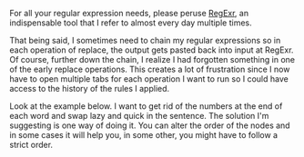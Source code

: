 For all your regular expression needs, please peruse [RegExr](https://regexr.com/), an indispensable tool that I refer to almost every day multiple times.

That being said, I sometimes need to chain my regular expressions so in each operation of replace, the output gets pasted back into input at RegExr. Of course, further down the chain, I realize I had forgotten something in one of the early replace operations. This creates a lot of frustration since I now have to open multiple tabs for each operation I want to run so I could have access to the history of the rules I applied.

Look at the example below. I want to get rid of the numbers at the end of each word and swap lazy and quick in the sentence. The solution I'm suggesting is one way of doing it. You can alter the order of the nodes and in some cases it will help you, in some other, you might have to follow a strict order.